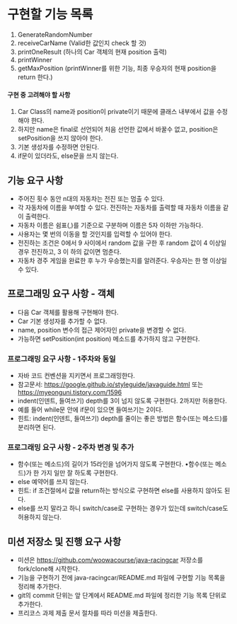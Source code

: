 # 구현할 기능 목록
1. GenerateRandomNumber
2. receiveCarName (Valid한 값인지 check 할 것)
3. printOneResult (하나의 Car 객체의 현재 position 출력)
4. printWinner
5. getMaxPosition (printWinner를 위한 기능, 최종 우승자의 현재 position을 return 한다.)

#### 구현 중 고려해야 할 사항
1. Car Class의 name과 position이 private이기 때문에 클래스 내부에서 값을 수정해야 한다.
2. 하지만 name은 final로 선언되어 처음 선언한 값에서 바꿀수 없고, position은 setPosition을 쓰지 않아야 한다.
2. 기본 생성자를 수정하면 안된다.
3. if문이 있더라도, else문을 쓰지 않는다.


## 기능 요구 사항
* 주어진 횟수 동안 n대의 자동차는 전진 또는 멈출 수 있다.
* 각 자동차에 이름을 부여할 수 있다. 전진하는 자동차를 출력할 때 자동차 이름을 같이 출력한다.
* 자동차 이름은 쉼표(,)를 기준으로 구분하며 이름은 5자 이하만 가능하다.
* 사용자는 몇 번의 이동을 할 것인지를 입력할 수 있어야 한다.
* 전진하는 조건은 0에서 9 사이에서 random 값을 구한 후 random 값이 4 이상일 경우 전진하고, 3 이
하의 값이면 멈춘다.
* 자동차 경주 게임을 완료한 후 누가 우승했는지를 알려준다. 우승자는 한 명 이상일 수 있다.


## 프로그래밍 요구 사항 - 객체
* 다음 Car 객체를 활용해 구현해야 한다.
* Car 기본 생성자를 추가할 수 없다.
* name, position 변수의 접근 제어자인 private을 변경할 수 없다.
* 가능하면 setPosition(int position) 메소드를 추가하지 않고 구현한다.

### 프로그래밍 요구 사항 - 1주차와 동일
* 자바 코드 컨벤션을 지키면서 프로그래밍한다.
* 참고문서: https://google.github.io/styleguide/javaguide.html 또는   https://myeonguni.tistory.com/1596
* indent(인덴트, 들여쓰기) depth를 3이 넘지 않도록 구현한다. 2까지만 허용한다.
* 예를 들어 while문 안에 if문이 있으면 들여쓰기는 2이다.
* 힌트: indent(인덴트, 들여쓰기) depth를 줄이는 좋은 방법은 함수(또는 메소드)를 분리하면 된다.

### 프로그래밍 요구 사항 - 2주차 변경 및 추가
* 함수(또는 메소드)의 길이가 15라인을 넘어가지 않도록 구현한다. •함수(또는 메소드)가 한 가지 일만 잘 하도록 구현한다.
* else 예약어를 쓰지 않는다.
* 힌트: if 조건절에서 값을 return하는 방식으로 구현하면 else를 사용하지 않아도 된다.
* else를 쓰지 말라고 하니 switch/case로 구현하는 경우가 있는데 switch/case도 허용하지 않는다.

## 미션 저장소 및 진행 요구 사항
* 미션은 https://github.com/woowacourse/java-racingcar 저장소를 fork/clone해 시작한다.
* 기능을 구현하기 전에 java-racingcar/README.md 파일에 구현할 기능 목록을 정리해 추가한다.
* git의 commit 단위는 앞 단계에서 README.md 파일에 정리한 기능 목록 단위로 추가한다.
* 프리코스 과제 제출 문서 절차를 따라 미션을 제출한다.